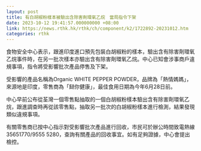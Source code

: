 ```yaml
---
layout: post
title: 有白胡椒粉樣本被驗出含除害劑環氧乙烷　當局指令下架
date: 2023-10-12 19:41:57.000000000 +08:00
link: https://news.rthk.hk/rthk/ch/component/k2/1722892-20231012.htm
categories: rthk
---
```


食物安全中心表示，跟進印度進口預先包裝白胡椒粉的樣本，驗出含有除害劑環氧乙烷事件時，在另一批次樣本亦驗出含有除害劑環氧乙烷。中心已知會涉事商戶違規事項，指令將受影響批次產品停售及下架。

受影響的產品名稱為Organic WHITE PEPPER POWDER，品牌為「熱情媽媽」，來源地是印度，零售商為「餸你健康」，最佳食用日期為今年6月28日前。

中心早前公布從荃灣一個零售點抽取的一個白胡椒粉樣本驗出含有除害劑環氧乙烷，跟進調查時再從該零售點，抽取另一批次的白胡椒粉樣本進行檢測，結果發現類似違規事項。

有關零售商已按中心指示對受影響批次產品進行回收，市民可於辦公時間致電熱線35651770/9555 5280，查詢有關產品的回收事宜。如有足夠證據，中心會提出檢控。
